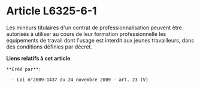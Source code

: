 # Article L6325-6-1

Les mineurs titulaires d'un contrat de professionnalisation peuvent être autorisés à utiliser au cours de leur formation
professionnelle les équipements de travail dont l'usage est interdit aux jeunes travailleurs, dans des conditions définies
par décret.

**Liens relatifs à cet article**

	**Créé par**:

	  - Loi n°2009-1437 du 24 novembre 2009 - art. 23 (V)
